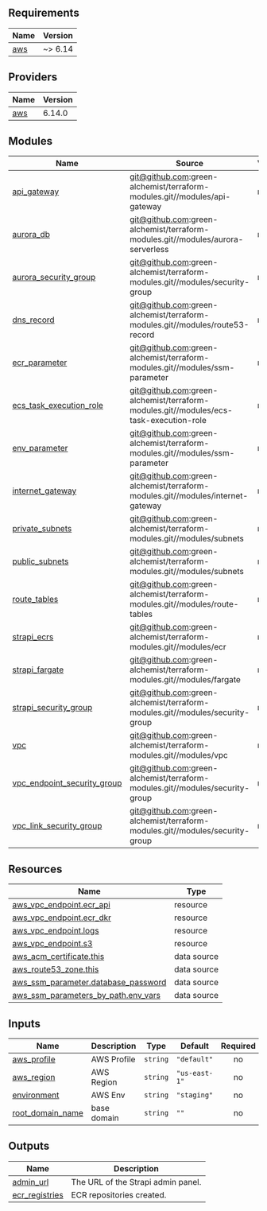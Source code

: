 ## Requirements

| Name | Version |
|------|---------|
| <a name="requirement_aws"></a> [aws](#requirement\_aws) | ~> 6.14 |

## Providers

| Name | Version |
|------|---------|
| <a name="provider_aws"></a> [aws](#provider\_aws) | 6.14.0 |

## Modules

| Name | Source | Version |
|------|--------|---------|
| <a name="module_api_gateway"></a> [api\_gateway](#module\_api\_gateway) | git@github.com:green-alchemist/terraform-modules.git//modules/api-gateway | n/a |
| <a name="module_aurora_db"></a> [aurora\_db](#module\_aurora\_db) | git@github.com:green-alchemist/terraform-modules.git//modules/aurora-serverless | n/a |
| <a name="module_aurora_security_group"></a> [aurora\_security\_group](#module\_aurora\_security\_group) | git@github.com:green-alchemist/terraform-modules.git//modules/security-group | n/a |
| <a name="module_dns_record"></a> [dns\_record](#module\_dns\_record) | git@github.com:green-alchemist/terraform-modules.git//modules/route53-record | n/a |
| <a name="module_ecr_parameter"></a> [ecr\_parameter](#module\_ecr\_parameter) | git@github.com:green-alchemist/terraform-modules.git//modules/ssm-parameter | n/a |
| <a name="module_ecs_task_execution_role"></a> [ecs\_task\_execution\_role](#module\_ecs\_task\_execution\_role) | git@github.com:green-alchemist/terraform-modules.git//modules/ecs-task-execution-role | n/a |
| <a name="module_env_parameter"></a> [env\_parameter](#module\_env\_parameter) | git@github.com:green-alchemist/terraform-modules.git//modules/ssm-parameter | n/a |
| <a name="module_internet_gateway"></a> [internet\_gateway](#module\_internet\_gateway) | git@github.com:green-alchemist/terraform-modules.git//modules/internet-gateway | n/a |
| <a name="module_private_subnets"></a> [private\_subnets](#module\_private\_subnets) | git@github.com:green-alchemist/terraform-modules.git//modules/subnets | n/a |
| <a name="module_public_subnets"></a> [public\_subnets](#module\_public\_subnets) | git@github.com:green-alchemist/terraform-modules.git//modules/subnets | n/a |
| <a name="module_route_tables"></a> [route\_tables](#module\_route\_tables) | git@github.com:green-alchemist/terraform-modules.git//modules/route-tables | n/a |
| <a name="module_strapi_ecrs"></a> [strapi\_ecrs](#module\_strapi\_ecrs) | git@github.com:green-alchemist/terraform-modules.git//modules/ecr | n/a |
| <a name="module_strapi_fargate"></a> [strapi\_fargate](#module\_strapi\_fargate) | git@github.com:green-alchemist/terraform-modules.git//modules/fargate | n/a |
| <a name="module_strapi_security_group"></a> [strapi\_security\_group](#module\_strapi\_security\_group) | git@github.com:green-alchemist/terraform-modules.git//modules/security-group | n/a |
| <a name="module_vpc"></a> [vpc](#module\_vpc) | git@github.com:green-alchemist/terraform-modules.git//modules/vpc | n/a |
| <a name="module_vpc_endpoint_security_group"></a> [vpc\_endpoint\_security\_group](#module\_vpc\_endpoint\_security\_group) | git@github.com:green-alchemist/terraform-modules.git//modules/security-group | n/a |
| <a name="module_vpc_link_security_group"></a> [vpc\_link\_security\_group](#module\_vpc\_link\_security\_group) | git@github.com:green-alchemist/terraform-modules.git//modules/security-group | n/a |

## Resources

| Name | Type |
|------|------|
| [aws_vpc_endpoint.ecr_api](https://registry.terraform.io/providers/hashicorp/aws/latest/docs/resources/vpc_endpoint) | resource |
| [aws_vpc_endpoint.ecr_dkr](https://registry.terraform.io/providers/hashicorp/aws/latest/docs/resources/vpc_endpoint) | resource |
| [aws_vpc_endpoint.logs](https://registry.terraform.io/providers/hashicorp/aws/latest/docs/resources/vpc_endpoint) | resource |
| [aws_vpc_endpoint.s3](https://registry.terraform.io/providers/hashicorp/aws/latest/docs/resources/vpc_endpoint) | resource |
| [aws_acm_certificate.this](https://registry.terraform.io/providers/hashicorp/aws/latest/docs/data-sources/acm_certificate) | data source |
| [aws_route53_zone.this](https://registry.terraform.io/providers/hashicorp/aws/latest/docs/data-sources/route53_zone) | data source |
| [aws_ssm_parameter.database_password](https://registry.terraform.io/providers/hashicorp/aws/latest/docs/data-sources/ssm_parameter) | data source |
| [aws_ssm_parameters_by_path.env_vars](https://registry.terraform.io/providers/hashicorp/aws/latest/docs/data-sources/ssm_parameters_by_path) | data source |

## Inputs

| Name | Description | Type | Default | Required |
|------|-------------|------|---------|:--------:|
| <a name="input_aws_profile"></a> [aws\_profile](#input\_aws\_profile) | AWS Profile | `string` | `"default"` | no |
| <a name="input_aws_region"></a> [aws\_region](#input\_aws\_region) | AWS Region | `string` | `"us-east-1"` | no |
| <a name="input_environment"></a> [environment](#input\_environment) | AWS Env | `string` | `"staging"` | no |
| <a name="input_root_domain_name"></a> [root\_domain\_name](#input\_root\_domain\_name) | base domain | `string` | `""` | no |

## Outputs

| Name | Description |
|------|-------------|
| <a name="output_admin_url"></a> [admin\_url](#output\_admin\_url) | The URL of the Strapi admin panel. |
| <a name="output_ecr_registries"></a> [ecr\_registries](#output\_ecr\_registries) | ECR repositories created. |
